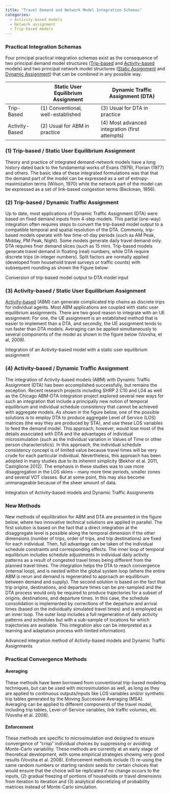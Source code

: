 ```yaml
---
title: "Travel Demand and Network Model Integration Schemas"
categories:
  - Activity-based models
  - Network assignment
  - Trip-based models
---
```


### Practical Integration Schemas
Four principal practical integration schemas exist as the consequence of two principal demand model structures ([Trip-based](Trip_based_models) and [Activity-based](Activity_based_models) models) and two principal network model structures ([Static Assignment](Network_assignment) and [Dynamic Assignment](Dynamic_Traffic_Assignment)) that can be combined in any possible way.

|                | Static User Equilibrium Assignment | Dynamic Traffic Assignment (DTA)               |
|----------------|------------------------------------|------------------------------------------------|
| Trip-Based     | (1) Conventional, well-established | (3) Usual for DTA in practice                  |
| Activity-Based | (2) Usual for ABM in practice      | (4) Most advanced integration (first attempts) |


### (1) Trip-based / Static User Equilibrium Assignment

Theory and practice of integrated demand-network models have a long history dated back to the fundamental works of Evans (1976), Florian (1977) and others. The basic idea of these integrated formulations was that that the demand part of the model can be expressed as a set of entropy-maximization terms (Wilson, 1970) while the network part of the model can be expressed as a set of link-based congestion terms (Beckman, 1956).

### (2) Trip-based / Dynamic Traffic Assignment

Up to date, most applications of Dynamic Traffic Assignment (DTA) were based on fixed demand inputs from 4-step models. This partial (one-way) integration often requires steps to convert the trip-based model output to a compatible temporal and spatial resolution of the DTA. Commonly, trip-based models operate with few time-of-day periods (such as AM Peak, Midday, PM Peak, Night). Some models generate daily travel demand only. DTA requires finer demand slices (such as 15 min). Trip-based models generate travel demand in floating (real) numbers, while DTA require discrete trips (in integer numbers). Split factors are normally applied (developed from household travel surveys or traffic counts) with subsequent rounding as shown the Figure below:

[](IntegerizingTripTables.jpg "fig:IntegerizingTripTables.jpg")
Conversion of trip-based model output to DTA model input


### (3) Activity-based / Static User Equilibrium Assignment

[Activity-based](Activity_based_models) (ABM) can generate complicated trip chains as discrete trips for individual agents. Most ABM applications are coupled with static user equilibrium assignments. There are two good reason to integrate with an UE assignment: For one, the UE assignment is an established method that is easier to implement than a DTA, and secondly, the UE assignment tends to run faster than DTA models. Averaging can be applied simultaneously to several components of the model as shown in the figure below (Vovsha, et al, 2008).

[](AveragingMethods.jpg "fig:AveragingMethods.jpg")
Integration of an Activity-based model with a static user equilibrium assignment


### (4) Activity-based / Dynamic Traffic Assignment

The integration of Activity-based models (ABM) with Dynamic Traffic Assignment (DTA) has been accomplished successfully, but remains the exception. Recent research projects including SHRP 2 C10 and L04 as well as the Chicago ABM-DTA integration project explored several new ways for such an integration that include a principally new notion of temporal equilibrium and individual schedule consistency that cannot be achieved with aggregate models. As shown in the figure below, one of the possible solutions is to employ DTA to produce aggregate Level of Service (LOS) matrices (the way they are produced by STA), and use these LOS variables to feed the demand model. This approach, however, would lose most of the details associated with DTA and the advantages of individual microsimulation (such as the individual variation in Values of Time or other person characteristics). In this approach, the individual schedule consistency concept is of limited value because travel times will be very crude for each particular individual. Nevertheless, this approach has been adopted in many studies due to its inherent simplicity (Bekhor et al. 2011, Castiglione 2012). The emphasis in these studies was to use more disaggregation in the LOS skims – many more time periods, smaller zones and several VOT classes. But at some point, this may also become unmanageable because of the sheer amount of data.

[](ABMDTAIntegrationAggregateFeedback.jpg "fig:ABMDTAIntegrationAggregateFeedback.jpg")
Integration of Activity-based models and Dynamic Traffic Assignments

### New Methods

New methods of equilibration for ABM and DTA are presented in the figure below, where two innovative technical solutions are applied in parallel. The first solution is based on the fact that a direct integration at the disaggregate level is possible along the temporal dimension if the other dimensions (number of trips, order of trips, and trip destinations) are fixed for each individual. Then, full advantage can be taken of the individual schedule constraints and corresponding effects. The inner loop of temporal equilibrium includes schedule adjustments in individual daily activity patterns as a result of congested travel times being different from the planned travel times. The integration helps the DTA to reach convergence (internal loop), and is nested within the global system loop (where the entire ABM is rerun and demand is regenerated to approach an equilibrium between demand and supply). The second solution is based on the fact that trip origins, destinations, and departure times can be pre-sampled and the DTA process would only be required to produce trajectories for a subset of origins, destinations, and departure times. In this case, the schedule consolidation is implemented by corrections of the departure and arrival times (based on the individually simulated travel times) and is employed as an inner loop. The outer loop includes a full regeneration of daily activity patterns and schedules but with a sub-sample of locations for which trajectories are available. This integration also can be interpreted as a learning and adaptation process with limited information).

[](NewIntegrationMethods.jpg "fig:NewIntegrationMethods.jpg")
Advanced integration method of Activity-based models and Dynamic Traffic Assignments

### Practical Convergence Methods

#### Averaging

These methods have been borrowed from conventional trip-based modeling techniques, but can be used with microsimulation as well, as long as they are applied to continuous outputs/inputs like LOS variables and/or synthetic trip tables generated by the Moving Successive Averaging (MSA). Averaging can be applied to different components of the travel model, including trip tables, Level-of-Service variables, link traffic volumes, etc. (Vovsha et al. 2008).

#### Enforcement

These methods are specific to microsimulation and designed to ensure convergence of “crisp” individual choices by suppressing or avoiding Monte-Carlo variability. These methods are currently at an early stage of theoretical development, with some empirical strategies showing very good results (Vovsha et al. 2008). Enforcement methods include (1) re-using the same random numbers or starting random seeds for certain choices that would ensure that the choice will be replicated if no change occurs to the inputs, (2) gradual freezing of portions of households or travel dimensions from iteration to iteration and (3) analytical discretizing of probability matrices instead of Monte-Carlo simulation.

